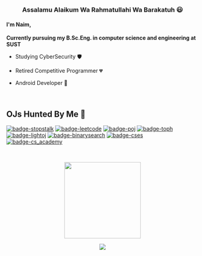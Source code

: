 <h3> <p align = "center" color = "cyan"> Assalamu Alaikum Wa Rahmatullahi Wa Barakatuh 😃 </p> </h3>

#### I'm Naim,<br />
**Currently pursuing my B.Sc.Eng. in  computer science and engineering at SUST**

- Studying CyberSecurity 🛡️

- Retired Competitive Programmer 💔

- Android Developer 🍭

<br />


## OJs Hunted By Me 🤠
[![badge-stopstalk](https://img.shields.io/badge/-stopstalk-00c01c?style=for-the-badge&logo=stopstalk&logoColor=white&labelColor=21223e)](https://www.stopstalk.com/user/profile/SSJ_naiM)
[![badge-leetcode](https://img.shields.io/badge/-leetcode-00c01c?style=for-the-badge&logoColor=white&labelColor=21223e)](https://leetcode.com/i_o__o_i/)
[![badge-poj](https://img.shields.io/badge/-poj-00c01c?style=for-the-badge&logo=poj&logoColor=white&labelColor=21223e)](http://poj.org/userstatus?user_id=i_o__o_i)
[![badge-toph](https://img.shields.io/badge/-toph-00c01c?style=for-the-badge&logo=toph&logoColor=white&labelColor=21223e)](https://toph.co/u/Naimul)
[![badge-lightoj](https://img.shields.io/badge/-lightoj-00c01c?style=for-the-badge&logo=lightoj&logoColor=white&labelColor=21223e)](https://lightoj.com/user/naim19)
[![badge-binarysearch](https://img.shields.io/badge/-binarysearch-00c01c?style=for-the-badge&logo=binarysearch&logoColor=white&labelColor=21223e)](https://binarysearch.com/@/Naim)
[![badge-cses](https://img.shields.io/badge/-cses-00c01c?style=for-the-badge&logo=cses&logoColor=white&labelColor=21223e)](https://cses.fi/user/30500)
[![badge-cs_academy](https://img.shields.io/badge/-cs_academy-00c01c?style=for-the-badge&logo=cs_academy&logoColor=white&labelColor=21223e)](https://csacademy.com/user/SSJ_naiM)


<br />

<p align = "center">

<img height = "200" src = "https://github-readme-stats.vercel.app/api?username=NaimulIslam9m&count_private=true&show_icons=true" />


</p>

<p align = "center">

<img src = "https://github-profile-trophy.vercel.app/?username=NaimulIslam9m&row=2&margin-w=5&margin-h=5&count_private=true" />

</p>
